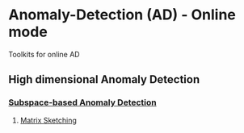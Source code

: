 # Anomaly-Detection (AD) - Online mode

Toolkits for online AD


## High dimensional Anomaly Detection

### [Subspace-based Anomaly Detection](https://github.com/DreamBird-Jane/Online-Anomaly-Detection-/tree/main/High%20dimensional%20Anomaly%20Detection/Subspace-based%20Anomaly%20Detection)

1. [Matrix Sketching](https://github.com/DreamBird-Jane/Online-Anomaly-Detection-/tree/main/High%20dimensional%20Anomaly%20Detection/Subspace-based%20Anomaly%20Detection/Matrix%20Sketching)

    

